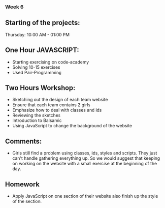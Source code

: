 ### Week 6

## Starting of the projects:
Thursday:  10:00 AM - 01:00 PM

## One Hour JAVASCRIPT:

- Starting exercising on code-academy
- Solving 10-15 exercises
- Used Pair-Programming

## Two Hours Workshop:

- Sketching out the design of each team website
- Ensure that each team contains 2 girls
- Emphasize how to deal with classes and ids
- Reviewing the sketches
- Introduction to Balsamic
- Using JavaScript to change the background of the website


## Comments:
- Girls still find a problem using classes, ids, styles and scripts. They just can't handle gathering everything up. So we would suggest that keeping on working on the website with a small exercise at the beginning of the day.


## Homework
- Apply JavaScript on one section of their website also finish up the style of the section.

